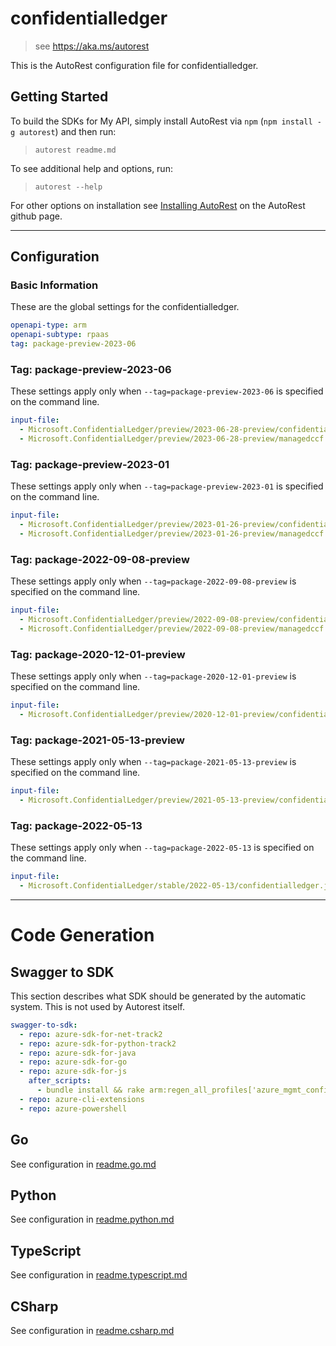 # confidentialledger

> see https://aka.ms/autorest

This is the AutoRest configuration file for confidentialledger.

## Getting Started

To build the SDKs for My API, simply install AutoRest via `npm` (`npm install -g autorest`) and then run:

> `autorest readme.md`

To see additional help and options, run:

> `autorest --help`

For other options on installation see [Installing AutoRest](https://aka.ms/autorest/install) on the AutoRest github page.

---

## Configuration

### Basic Information

These are the global settings for the confidentialledger.

``` yaml
openapi-type: arm
openapi-subtype: rpaas
tag: package-preview-2023-06
```


### Tag: package-preview-2023-06

These settings apply only when `--tag=package-preview-2023-06` is specified on the command line.

```yaml $(tag) == 'package-preview-2023-06'
input-file:
  - Microsoft.ConfidentialLedger/preview/2023-06-28-preview/confidentialledger.json
  - Microsoft.ConfidentialLedger/preview/2023-06-28-preview/managedccf.json
```
### Tag: package-preview-2023-01

These settings apply only when `--tag=package-preview-2023-01` is specified on the command line.

``` yaml $(tag) == 'package-preview-2023-01'
input-file:
  - Microsoft.ConfidentialLedger/preview/2023-01-26-preview/confidentialledger.json
  - Microsoft.ConfidentialLedger/preview/2023-01-26-preview/managedccf.json
```

### Tag: package-2022-09-08-preview

These settings apply only when `--tag=package-2022-09-08-preview` is specified on the command line.

``` yaml $(tag) == 'package-2022-09-08-preview'
input-file:
  - Microsoft.ConfidentialLedger/preview/2022-09-08-preview/confidentialledger.json
  - Microsoft.ConfidentialLedger/preview/2022-09-08-preview/managedccf.json
```

### Tag: package-2020-12-01-preview

These settings apply only when `--tag=package-2020-12-01-preview` is specified on the command line.

``` yaml $(tag) == 'package-2020-12-01-preview'
input-file:
  - Microsoft.ConfidentialLedger/preview/2020-12-01-preview/confidentialledger.json
```

### Tag: package-2021-05-13-preview

These settings apply only when `--tag=package-2021-05-13-preview` is specified on the command line.

``` yaml $(tag) == 'package-2021-05-13-preview'
input-file:
  - Microsoft.ConfidentialLedger/preview/2021-05-13-preview/confidentialledger.json
```

### Tag: package-2022-05-13

These settings apply only when `--tag=package-2022-05-13` is specified on the command line.

``` yaml $(tag) == 'package-2022-05-13'
input-file:
  - Microsoft.ConfidentialLedger/stable/2022-05-13/confidentialledger.json
```

---

# Code Generation

## Swagger to SDK

This section describes what SDK should be generated by the automatic system.
This is not used by Autorest itself.

``` yaml $(swagger-to-sdk)
swagger-to-sdk:
  - repo: azure-sdk-for-net-track2
  - repo: azure-sdk-for-python-track2
  - repo: azure-sdk-for-java
  - repo: azure-sdk-for-go
  - repo: azure-sdk-for-js
    after_scripts:
      - bundle install && rake arm:regen_all_profiles['azure_mgmt_confidentialledger']
  - repo: azure-cli-extensions
  - repo: azure-powershell
```

## Go

See configuration in [readme.go.md](./readme.go.md)

## Python

See configuration in [readme.python.md](./readme.python.md)

## TypeScript

See configuration in [readme.typescript.md](./readme.typescript.md)

## CSharp

See configuration in [readme.csharp.md](./readme.csharp.md)
